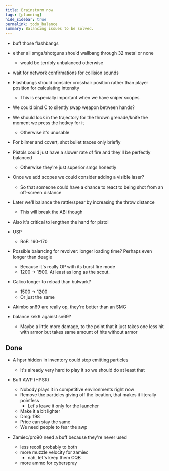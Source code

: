 ```yaml
---
title: Brainstorm now
tags: [planning]
hide_sidebar: true
permalink: todo_balance
summary: Balancing issues to be solved.
---
```


- buff those flashbangs

- either all smgs/shotguns should wallbang through 32 metal or none
	- would be terribly unbalanced otherwise


- wait for network confirmations for collision sounds

- Flashbangs should consider crosshair position rather than player position for calculating intensity
	- This is especially important when we have sniper scopes

- We could bind C to silently swap weapon between hands?

- We should lock in the trajectory for the thrown grenade/knife the moment we press the hotkey for it
	- Otherwise it's unusable

- For bilmer and covert, shot bullet traces only briefly

- Pistols could just have a slower rate of fire and they'll be perfectly balanced
	- Otherwise they're just superior smgs honestly

- Once we add scopes we could consider adding a visible laser?
	- So that someone could have a chance to react to being shot from an off-screen distance

- Later we'll balance the rattle/spear by increasing the throw distance
	- This will break the ABI though

- Also it's critical to lengthen the hand for pistol

- USP
	- RoF: 160-170

- Possible balancing for revolver: longer loading time? Perhaps even longer than deagle
	- Because it's really OP with its burst fire mode
	- 1200 -> 1500. At least as long as the scout.

- Calico longer to reload than bulwark?
	- 1500 -> 1200
	- Or just the same

- Akimbo sn69 are really op, they're better than an SMG
- balance kek9 against sn69?
	- Maybe a little more damage, to the point that it just takes one less hit with armor but takes same amount of hits without armor

## Done

- A hpsr hidden in inventory could stop emitting particles
	- It's already very hard to play it so we should do at least that

- Buff AWP (HPSR)
	- Nobody plays it in competitive environments right now
	- Remove the particles giving off the location, that makes it literally pointless
		- Let's leave it only for the launcher
	- Make it a bit lighter
	- Dmg: 198
	- Price can stay the same
	- We need people to fear the awp


- Zamiec/pro90 need a buff because they're never used
	- less recoil probably to both
	- more muzzle velocity for zamiec
		- nah, let's keep them CQB
	- more ammo for cyberspray
